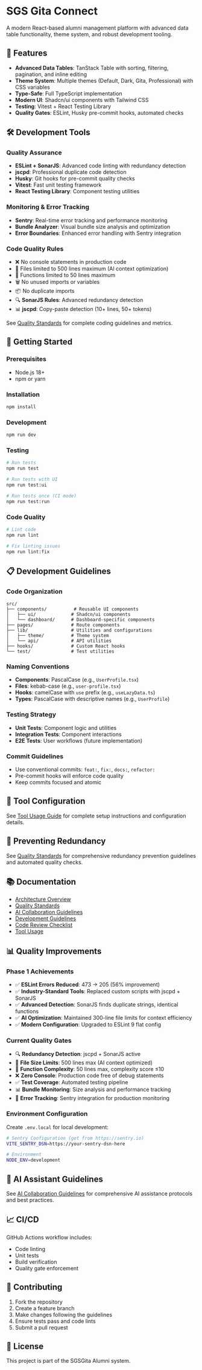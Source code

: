 # SGS Gita Connect

A modern React-based alumni management platform with advanced data table functionality, theme system, and robust development tooling.

## 🚀 Features

- **Advanced Data Tables**: TanStack Table with sorting, filtering, pagination, and inline editing
- **Theme System**: Multiple themes (Default, Dark, Gita, Professional) with CSS variables
- **Type-Safe**: Full TypeScript implementation
- **Modern UI**: Shadcn/ui components with Tailwind CSS
- **Testing**: Vitest + React Testing Library
- **Quality Gates**: ESLint, Husky pre-commit hooks, automated checks

## 🛠️ Development Tools

### Quality Assurance
- **ESLint + SonarJS**: Advanced code linting with redundancy detection
- **jscpd**: Professional duplicate code detection
- **Husky**: Git hooks for pre-commit quality checks
- **Vitest**: Fast unit testing framework
- **React Testing Library**: Component testing utilities

### Monitoring & Error Tracking
- **Sentry**: Real-time error tracking and performance monitoring
- **Bundle Analyzer**: Visual bundle size analysis and optimization
- **Error Boundaries**: Enhanced error handling with Sentry integration

### Code Quality Rules
- ❌ No console statements in production code
- 📏 Files limited to 500 lines maximum (AI context optimization)
- 🔧 Functions limited to 50 lines maximum
- 🗑️ No unused imports or variables
- 📦 No duplicate imports
- 🔍 **SonarJS Rules**: Advanced redundancy detection
- 📊 **jscpd**: Copy-paste detection (10+ lines, 50+ tokens)

See [Quality Standards](docs/QUALITY_STANDARDS.md) for complete coding guidelines and metrics.

## 🚦 Getting Started

### Prerequisites
- Node.js 18+
- npm or yarn

### Installation
```bash
npm install
```

### Development
```bash
npm run dev
```

### Testing
```bash
# Run tests
npm run test

# Run tests with UI
npm run test:ui

# Run tests once (CI mode)
npm run test:run
```

### Code Quality
```bash
# Lint code
npm run lint

# Fix linting issues
npm run lint:fix
```

## 📋 Development Guidelines

### Code Organization
```
src/
├── components/          # Reusable UI components
│   ├── ui/             # Shadcn/ui components
│   └── dashboard/      # Dashboard-specific components
├── pages/              # Route components
├── lib/                # Utilities and configurations
│   ├── theme/          # Theme system
│   └── api/            # API utilities
├── hooks/              # Custom React hooks
└── test/               # Test utilities
```

### Naming Conventions
- **Components**: PascalCase (e.g., `UserProfile.tsx`)
- **Files**: kebab-case (e.g., `user-profile.tsx`)
- **Hooks**: camelCase with `use` prefix (e.g., `useLazyData.ts`)
- **Types**: PascalCase with descriptive names (e.g., `UserProfile`)

### Testing Strategy
- **Unit Tests**: Component logic and utilities
- **Integration Tests**: Component interactions
- **E2E Tests**: User workflows (future implementation)

### Commit Guidelines
- Use conventional commits: `feat:`, `fix:`, `docs:`, `refactor:`
- Pre-commit hooks will enforce code quality
- Keep commits focused and atomic

## 🔧 Tool Configuration

See [Tool Usage Guide](docs/TOOL_USAGE.md) for complete setup instructions and configuration details.

## 🚫 Preventing Redundancy

See [Quality Standards](docs/QUALITY_STANDARDS.md) for comprehensive redundancy prevention guidelines and automated quality checks.

## 📚 Documentation

- [Architecture Overview](ARCHITECTURE.md)
- [Quality Standards](docs/QUALITY_STANDARDS.md)
- [AI Collaboration Guidelines](docs/AI_COLLABORATION_GUIDELINES.md)
- [Development Guidelines](docs/DEVELOPMENT_GUIDELINES.md)
- [Code Review Checklist](docs/CODE_REVIEW_CHECKLIST.md)
- [Tool Usage](docs/TOOL_USAGE.md)

## 📊 Quality Improvements

### Phase 1 Achievements
- ✅ **ESLint Errors Reduced**: 473 → 205 (56% improvement)
- ✅ **Industry-Standard Tools**: Replaced custom scripts with jscpd + SonarJS
- ✅ **Advanced Detection**: SonarJS finds duplicate strings, identical functions
- ✅ **AI Optimization**: Maintained 300-line file limits for context efficiency
- ✅ **Modern Configuration**: Upgraded to ESLint 9 flat config

### Current Quality Gates
- 🔍 **Redundancy Detection**: jscpd + SonarJS active
- 📏 **File Size Limits**: 500 lines max (AI context optimized)
- 🔧 **Function Complexity**: 50 lines max, complexity score ≤10
- ❌ **Zero Console**: Production code free of debug statements
- ✅ **Test Coverage**: Automated testing pipeline
- 📊 **Bundle Monitoring**: Size analysis and performance tracking
- 🚨 **Error Tracking**: Sentry integration for production monitoring

### Environment Configuration
Create `.env.local` for local development:
```bash
# Sentry Configuration (get from https://sentry.io)
VITE_SENTRY_DSN=https://your-sentry-dsn-here

# Environment
NODE_ENV=development
```

## 🤖 AI Assistant Guidelines

See [AI Collaboration Guidelines](docs/AI_COLLABORATION_GUIDELINES.md) for comprehensive AI assistance protocols and best practices.

## 📈 CI/CD

GitHub Actions workflow includes:
- Code linting
- Unit tests
- Build verification
- Quality gate enforcement

## 🤝 Contributing

1. Fork the repository
2. Create a feature branch
3. Make changes following the guidelines
4. Ensure tests pass and code lints
5. Submit a pull request

## 📄 License

This project is part of the SGSGita Alumni system.
